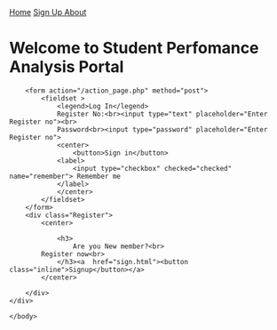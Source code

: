 <html>
    <head>
        <title>
            Student Perfomance Analysis
        </title>
        <link rel="stylesheet" href="home_page.css">
    </head>
    <body>
    <div class="topnav">
        <a class="active" href="home_page.html">Home</a>
        <a id="signup" href="sign.html">
        Sign Up
        </a>
        <a href="about.html">About</a>
    </div>
    <div class="bg">
        <h1>
            Welcome to Student Perfomance Analysis Portal
        </h1>
       
        <form action="/action_page.php" method="post">
            <fieldset >
                <legend>Log In</legend>
                Register No:<br><input type="text" placeholder="Enter Register no"><br>
                Password<br><input type="password" placeholder="Enter Register no">
                <center>
                    <button>Sign in</button>
                <label>
                    <input type="checkbox" checked="checked" name="remember"> Remember me
                </label>
                </center>
            </fieldset>
        </form>
        <div class="Register">
            <center>
                
                <h3>
                    Are you New member?<br>
            Register now<br>
                </h3><a  href="sign.html"><button class="inline">Signup</button></a>
            </center>
            
        </div>
    </div>
      
    </body>
</html>
